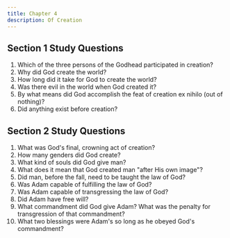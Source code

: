 ```yaml
---
title: Chapter 4
description: Of Creation
---
```


## Section 1 Study Questions
1. Which of the three persons of the Godhead participated in creation?
2. Why did God create the world?
3. How long did it take for God to create the world?
4. Was there evil in the world when God created it?
5. By what means did God accomplish the feat of creation ex nihilo (out of nothing)?
6. Did anything exist before creation?

## Section 2 Study Questions
1. What was God's final, crowning act of creation?
2. How many genders did God create?
3. What kind of souls did God give man?
4. What does it mean that God created man "after His own image"?
5. Did man, before the fall, need to be taught the law of God?
6. Was Adam capable of fulfilling the law of God?
7. Was Adam capable of transgressing the law of God?
8. Did Adam have free will?
9. What commandment did God give Adam? What was the penalty for transgression of that commandment?
10. What two blessings were Adam's so long as he obeyed God's commandment?

